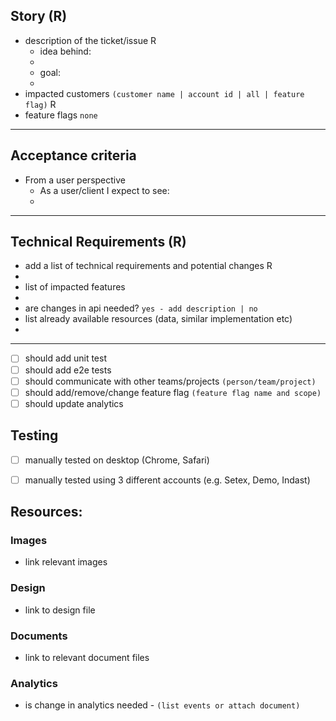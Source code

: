 ## Story (R)

- description of the ticket/issue   R
  - idea behind:
  - 
  - goal:
  - 
- impacted customers `(customer name | account id | all | feature flag)` R
- feature flags `none`

---

## Acceptance criteria

- From a user perspective
  - As a user/client I expect to see:
  -

---


## Technical Requirements (R)
- add a list of technical requirements and potential changes R
- 
- list of impacted features
- 
- are changes in api needed? `yes - add description | no` 
- list already available resources (data, similar implementation etc)
- 
--- 
- [ ] should add unit test
- [ ] should add e2e tests
- [ ] should communicate with other teams/projects `(person/team/project)`
- [ ] should add/remove/change feature flag `(feature flag name and scope)`
- [ ] should update analytics

## Testing

- [ ] manually tested on desktop (Chrome, Safari)
- [ ] manually tested using 3 different accounts (e.g. Setex, Demo, Indast)


## Resources:
### Images
- link relevant images

### Design
- link to design file

### Documents
- link to relevant document files

### Analytics
- is change in analytics needed - `(list events or attach document)`


